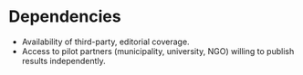# Dependencies
- Availability of third-party, editorial coverage.
- Access to pilot partners (municipality, university, NGO) willing to publish results independently.
